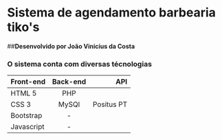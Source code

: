 # **Sistema de agendamento barbearia tiko's**

##**Desenvolvido por João Vinicius da Costa**

### O sistema conta com diversas técnologias

| Front-end | Back-end | API |
|-----------|:----------:|-----:|
| HTML 5 | PHP  |            |
| CSS 3 | MySQl | Positus PT |
| Bootstrap| -  |            |
| Javascript| - |            |

